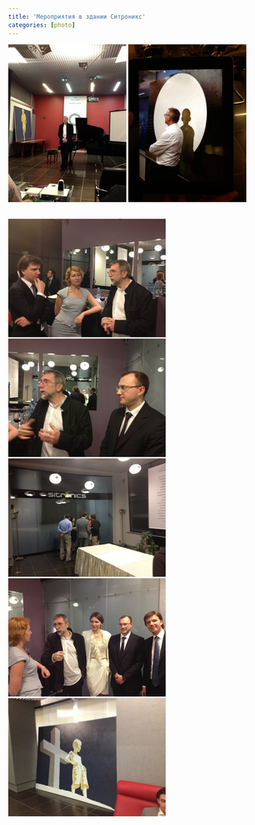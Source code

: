```yaml
---
title: 'Мероприятия в здании Ситроникс'
categories: [photo]
---
```

<span></span>
<img alt="" src="./img/1-IMG_0099.jpeg" class="img-thumbnail pull-left"/>
<img alt="" src="./img/2-IMG_0103.jpeg" class="img-thumbnail pull-left"/>

<br style="clear:both;">
<img alt="" src="./img/3-IMG_0105.jpeg" class="img-thumbnail pull-left"/>
<img alt="" src="./img/4-IMG_0106.jpeg" class="img-thumbnail pull-left"/>
<img alt="" src="./img/5-IMG_0108.jpeg" class="img-thumbnail pull-left"/>
<img alt="" src="./img/6-IMG_0116.jpeg" class="img-thumbnail pull-left"/>
<img alt="" src="./img/7-IMG_0124.jpeg" class="img-thumbnail pull-left"/>
